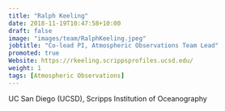 ```yaml
---
title: "Ralph Keeling"
date: 2018-11-19T10:47:58+10:00
draft: false
image: "images/team/RalphKeeling.jpeg"
jobtitle: "Co-lead PI, Atmospheric Observations Team Lead"
promoted: true
Website: https://rkeeling.scrippsprofiles.ucsd.edu/
weight: 1
tags: [Atmospheric Observations]
---
```



UC San Diego (UCSD), Scripps Institution of Oceanography
